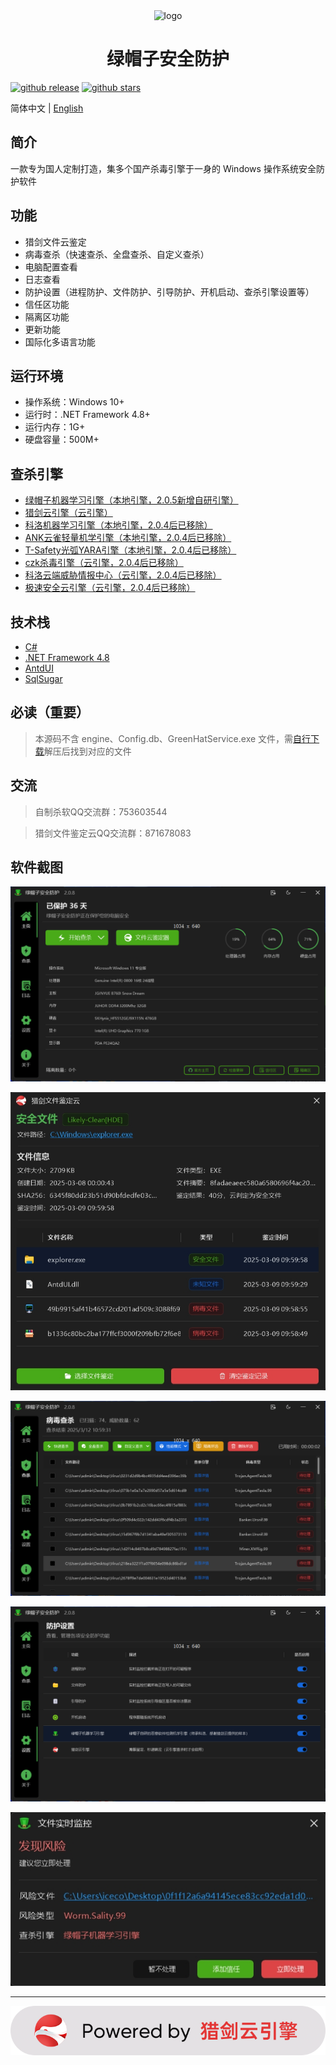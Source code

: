 <div align="center">
  <img alt="logo" width="120" height="120" src="./icon.ico">
  <h1>绿帽子安全防护</h1>
</div>

[![github release](https://img.shields.io/github/v/release/xiangyongjun/GreenHat?style=flat)](https://github.com/xiangyongjun/GreenHat/releases)
[![github stars](https://img.shields.io/github/stars/xiangyongjun/GreenHat?style=flat)](https://github.com/xiangyongjun/GreenHat/stargazers)

简体中文 | [English](./README.en_US.md)

## 简介
一款专为国人定制打造，集多个国产杀毒引擎于一身的 Windows 操作系统安全防护软件

## 功能
* 猎剑文件云鉴定
* 病毒查杀（快速查杀、全盘查杀、自定义查杀）
* 电脑配置查看
* 日志查看
* 防护设置（进程防护、文件防护、引导防护、开机启动、查杀引擎设置等）
* 信任区功能
* 隔离区功能
* 更新功能
* 国际化多语言功能

## 运行环境
* 操作系统：Windows 10+
* 运行时：.NET Framework 4.8+
* 运行内存：1G+
* 硬盘容量：500M+

## 查杀引擎
* [绿帽子机器学习引擎（本地引擎，2.0.5新增自研引擎）](https://github.com/xiangyongjun/GreenHat)
* [猎剑云引擎（云引擎）](https://www.virusmark.com)
* [科洛机器学习引擎（本地引擎，2.0.4后已移除）](https://github.com/kelomina/KoloVirusDetector_ML)
* [ANK云雀轻量机学引擎（本地引擎，2.0.4后已移除）](https://www.ankml.top)
* [T-Safety光弧YARA引擎（本地引擎，2.0.4后已移除）](https://space.bilibili.com/3493145551571279)
* [czk杀毒引擎（云引擎，2.0.4后已移除）](https://weilai.szczk.top/api/#introduction)
* [科洛云端威胁情报中心（云引擎，2.0.4后已移除）](https://github.com/kelomina/KoloVirusDetector_ML)
* [极速安全云引擎（云引擎，2.0.4后已移除）](https://www.hkts.fun)

## 技术栈
* [C#](https://learn.microsoft.com/zh-cn/dotnet/csharp)
* [.NET Framework 4.8](https://dotnet.microsoft.com/zh-cn/download/dotnet-framework/net48)
* [AntdUI](https://github.com/AntdUI/AntdUI)
* [SqlSugar](https://github.com/DotNetNext/SqlSugar)

## 必读（重要）
> 本源码不含 engine、Config.db、GreenHatService.exe 文件，需[自行下载](https://github.com/xiangyongjun/GreenHat/releases)解压后找到对应的文件

## 交流
> 自制杀软QQ交流群：753603544

> 猎剑文件鉴定云QQ交流群：871678083

## 软件截图
![Alt](./Images/1.png)

![Alt](./Images/2.png)

![Alt](./Images/3.png)

![Alt](./Images/4.png)

![Alt](./Images/5.png)

---

![Alt](./Images/6.png)